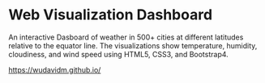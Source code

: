 # Web Visualization Dashboard

An interactive Dasboard of weather in 500+ cities at different latitudes relative to the equator line. The visualizations show temperature, humidity, cloudiness, and wind speed using HTML5, CSS3, and Bootstrap4.


https://wudavidm.github.io/
